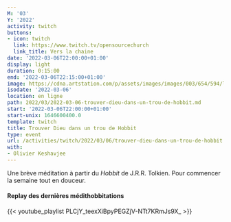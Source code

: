 ```yaml
---
M: '03'
Y: '2022'
activity: twitch
buttons:
- icon: twitch
  link: https://www.twitch.tv/opensourcechurch
  link_title: Vers la chaine
date: '2022-03-06T22:00:00+01:00'
display: light
duration: 0:15:00
end: '2022-03-06T22:15:00+01:00'
image: https://cdna.artstation.com/p/assets/images/images/003/654/594/large/sam-robberechts-finalrender1.jpg
isodate: '2022-03-06'
location: en ligne
path: 2022/03/2022-03-06-trouver-dieu-dans-un-trou-de-hobbit.md
start: '2022-03-06T22:00:00+01:00'
start-unix: 1646600400.0
template: twitch
title: Trouver Dieu dans un trou de Hobbit
type: event
url: /activities/twitch/2022/03/06/trouver-dieu-dans-un-trou-de-hobbit
with:
- Olivier Keshavjee
---
```

Une brève méditation à partir du *Hobbit* de J.R.R. Tolkien. Pour commencer la semaine tout en douceur.



#### Replay des dernières médithobbitations

{{< youtube_playlist PLCjY_teexXiBpyPEGZjV-NTt7KRmJs9X_ >}}